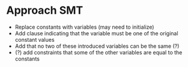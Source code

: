# Approach SMT

* Replace constants with variables (may need to initialize)
* Add clause indicating that the variable must be one of the original constant values
* Add that no two of these introduced variables can be the same (?)
* (?) add constraints that some of the other variables are equal to the constants
